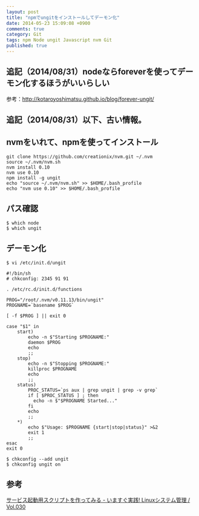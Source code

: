 ```yaml
---
layout: post
title: "npmでungitをインストールしてデーモン化"
date: 2014-05-23 15:09:08 +0900
comments: true
category: Git
tags: npm Node ungit Javascript nvm Git
published: true
---
```


## 追記（2014/08/31）nodeならforeverを使ってデーモン化するほうがいいらしい
参考：<http://kotaroyoshimatsu.github.io/blog/forever-ungit/>

## 追記（2014/08/31）以下、古い情報。

## nvmをいれて、npmを使ってインストール

```
git clone https://github.com/creationix/nvm.git ~/.nvm
source ~/.nvm/nvm.sh
nvm install 0.10
nvm use 0.10
npm install -g ungit
echo "source ~/.nvm/nvm.sh" >> $HOME/.bash_profile
echo "nvm use 0.10" >> $HOME/.bash_profile
```

## パス確認

```
$ which node
$ which ungit
```

## デーモン化

```
$ vi /etc/init.d/ungit
```

```
#!/bin/sh
# chkconfig: 2345 91 91
                                   
. /etc/rc.d/init.d/functions

PROG="/root/.nvm/v0.11.13/bin/ungit"
PROGNAME=`basename $PROG`
                            
[ -f $PROG ] || exit 0
                
case "$1" in
    start)
        echo -n $"Starting $PROGNAME:"
        daemon $PROG
        echo
        ;;
    stop)
        echo -n $"Stopping $PROGNAME:"
        killproc $PROGNAME
        echo
        ;;
    status)
        PROC_STATUS=`ps aux | grep ungit | grep -v grep`
        if [ $PROC_STATUS ] ; then
          echo -n $"$PROGNAME Started..."
        fi
        echo
        ;;
    *)
        echo $"Usage: $PROGNAME {start|stop|status}" >&2
        exit 1
        ;;
esac
exit 0 
```

```
$ chkconfig --add ungit
$ chkconfig ungit on
```

## 参考
[サービス起動用スクリプトを作ってみる - いますぐ実践! Linuxシステム管理 / Vol.030](http://www.usupi.org/sysad/030.html)
